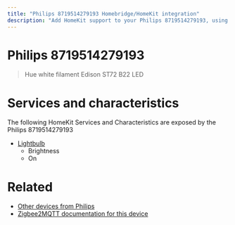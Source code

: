 ```yaml
---
title: "Philips 8719514279193 Homebridge/HomeKit integration"
description: "Add HomeKit support to your Philips 8719514279193, using Homebridge, Zigbee2MQTT and homebridge-z2m."
---
```

<!---
This file has been GENERATED using src/docgen/docgen.ts
DO NOT EDIT THIS FILE MANUALLY!
-->
# Philips 8719514279193
> Hue white filament Edison ST72 B22 LED


# Services and characteristics
The following HomeKit Services and Characteristics are exposed by
the Philips 8719514279193

* [Lightbulb](../../light.md)
  * Brightness
  * On


# Related
* [Other devices from Philips](../index.md#philips)
* [Zigbee2MQTT documentation for this device](https://www.zigbee2mqtt.io/devices/8719514279193.html)